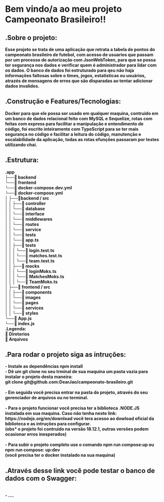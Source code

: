 <h1><strong>Bem vindo/a ao meu projeto Campeonato Brasileiro!!<strong></h1>

<h2><strong>.Sobre o projeto:</strong></h2>
  Esse projeto se trata de uma aplicação que retrata a tabela de pontos do campeonato brasileiro de futebol, com acesso de usuarios que passam por um processo de
  autorização com <strong>JsonWebToken</strong>, para que se possa ter segurança nos dados e verificar quem é administrador para lidar com os dados. O banco de dados
  foi estruturado para qeu não haja informações faltosas sobre o times, jogos, estatisticas ou usuários, atrazés de mensagens de erros que são disparadas ao tentar
  adicionar dados invalidos.

<h2><strong>.Construção e Features/Tecnologias:</strong></h2                                                                    
      A construção foi feita através do <strong>Docker</strong> para que ele possa ser usado em qualquer maquina, contruido em um banco de dados relacional feito com
      <strong>MySQL</strong> e <strong>Sequelize</strong>, rotas com feitas com <strong>express</strong> para facilitar a manipulação e entendimento de código, foi
      escrito inteiramente com <strong>TypeScript</strong> para se ter mais segurança no código e facilitar a leitura do código, manutenção e escalabilidade da
      aplicação, todas as rotas efunções passaram por testes utilizando <strong>chai</strong>.

<h2><strong>.Estrutura:</strong></h2>
      .app</br>
        ├──🔸 backend</br>
        └──🔸 frontend</br>
        └──🔹 docker-compose.dev.yml</br>
        └──🔹 docker-compose.yml</br>
        │    ├──🔸backend / src</br>
        │    │    ├──🔸 controller</br>
        │    │    └──🔸 database</br>
        │    │    └──🔸 interface</br>
        │    │    └──🔸 middlewares</br>
        │    │    └──🔸 routes</br>
        │    │    └──🔸 service</br>
        │    │    └──🔸 tests</br>
        │    │    └──🔹 app.ts</br>
        │    │    ├──🔸 tests</br>
        │    │    │   └──🔹 login.test.ts</br>
        │    │    │   └──🔹 matches.test.ts</br>
        │    │    │   └──🔹 team.test.ts</br>
        │    │    ├──🔸 mocks</br>
        │    │    │   └──🔹 loginMoks.ts</br>
        │    │    │   └──🔹 MatchesMoks.ts</br>
        │    │    │   └──🔹 TeamMoks.ts</br>
        │    ├──🔸 frontend / src</br>
        │    │    ├──🔸 components</br>
        │    │    └──🔸 images</br>
        │    │    └──🔸 pages</br>
        │    │    └──🔸 services</br> 
        │    │    └──🔸 styles</br>
        └──🔹 App.js</br>
        └──🔹 index.js</br>
  .Legenda:</br>
      🔸 Diretorios</br>
      🔹 Arquivos</br>

<h2><strong>.Para rodar o projeto siga as intruções:</strong></h2>
      - Instale as dependências <strong>npm install</strong>
      </br>
      - Dê um git clone no seu trminal de sua maquina um pasta vazia para instalar o projeto desta maneira:
      </br>
        git clone git@github.com:DearJao/campeonato-brasileiro.git
        </br>
        </br>
      - Em seguida você precisa entrar na pasta do projeto, através do seu gerenciador de arquivos ou no terminal.
        </br>
        </br>
      - Para o projeto funcionar você precisa ter a biblioteca .NODE.JS instalada em sua maquina. Caso não tenha neste link: https://nodejs.org/en/download você tera
      acesso ao dowload oficial da biblioteca e as intruções para configurar.
      </br>
(obs* o projeto foi contruido na versão 18.12.1, outras versões podem ocasionar erros inesperados)
</br>
</br>
      - Para subir o projeto completo use o comando <strong>npm run compose:up</strong> ou <strong>npm run compose: up:dev</strong>
      </br>
      (você precisa ter o docker instalado na sua maquina)
      </br>

<h2><strong>.Através desse link você pode testar o banco de dados com o Swagger:</strong></h2>
  </br>
      - ....
